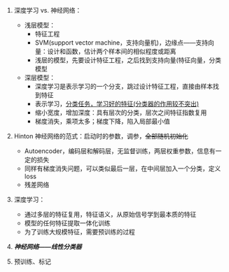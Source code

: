 1. 深度学习 vs. 神经网络：
   - 浅层模型：
     - 特征工程
     - SVM(support vector machine，支持向量机)，边缘点——支持向量：设计和函数，估计两个样本间的相似程度或距离
     - 浅层的模型，先要设计特征工程，之后找到支持向量(特征向量，分类模型
   - 深层模型：
     - 深度学习是表示学习的一个分支，跳过设计特征工程，直接由样本找到特征
     - 表示学习，<u>分类任务，学习好的特征(分类器的作用较不突出)</u>
     - 缩小宽度，增加深度：具有层次的分类，层次之间特征指数复用
     - 梯度消失，乘项太多；梯度下降，陷入局部最小值
2. Hinton 神经网络的范式：启动时的参数，调参，~~全部随机初始化~~
   - Autoencoder，编码层和解码层，无监督训练，两层权重参数，信息有一定的损失
   - 同样有梯度消失问题，可以类似最后一层，在中间层加入一个分类，定义 loss
   - 残差网络
3. 深度学习：
   - 通过多层的特征复用，特征语义，从原始信号学到最本质的特征
   - 模型的任何特征提取一体化训练
   - 为了训练大规模特征，需要预训练的过程

4. ***神经网络——线性分类器***
5. 预训练、标记

 